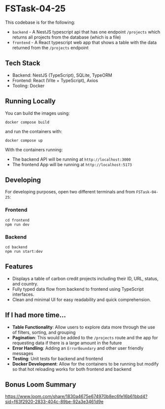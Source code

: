 # FSTask-04-25

This codebase is for the following:

- `backend` - A NestJS typescript api that has one endpoint `/projects` which returns all projects from the database (which is a file)
- `frontend` - A React typescript web app that shows a table with the data returned from the `/projects` endpoint

## Tech Stack

- Backend: NestJS (TypeScript), SQLite, TypeORM
- Frontend: React (Vite + TypeScript), Axios
- Tooling: Docker

## Running Locally

You can build the images using:

```
docker compose build
```

and run the containers with:

```
docker compose up
```

With the containers running:

- The backend API will be running at `http://localhost:3000`
- The frontend App will be running at `http://localhost:5173`

## Developing

For developing purposes, open two different terminals and from `FSTask-04-25`:

### Frontend

```
cd frontend
npm run dev
```

### Backend

```
cd backend
npm run start:dev
```

## Features

- Displays a table of carbon credit projects including their ID, URL, status, and country.
- Fully typed data flow from backend to frontend using TypeScript interfaces.
- Clean and minimal UI for easy readability and quick comprehension.

## If I had more time...

- **Table Functionality**: Allow users to explore data more through the use of filters, sorting, and grouping
- **Pagination**: This would be added to the `/projects` route and the app for requesting data if there is a large amount in the future
- **Error Handling**: Adding an `ErrorBoundary` and other user friendly messages
- **Testing**: Unit tests for backend and frontend
- **Docker Development**: Allow for the containers to be running but modify so that hot reloading works for both frontend and backend

## Bonus Loom Summary

https://www.loom.com/share/1830a4675e674970b8ec6fe16b61bbd4?sid=f63f2920-2833-404c-89be-92a3e3461d9e
